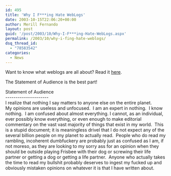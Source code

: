 ```yaml
---
id: 495
title: 'Why I F***ing Hate WebLogs'
date: 2003-10-15T22:06:20+00:00
author: Merill Fernando
layout: post
guid: '/post/2003/10/Why-I-F***ing-Hate-WebLogs.aspx'
permalink: /2003/10/why-i-fing-hate-weblogs/
dsq_thread_id:
  - "78583542"
categories:
  - News
---
```

<body xmlns="http://www.w3.org/1999/xhtml">
    <p>
        Want to know what weblogs are all about? Read it <a href="http://mama.indstate.edu/users/bones/WhyIHateWebLogs.html">here</a>.
    </p>
    <p>
        The Statement of Audience&#160;is the best part!
    </p>
    <p>
        Statement of Audience<br />
        ---------------------<br />
        I realize that nothing I say matters to anyone else on the entire planet. 
        <br />
        My opinions are useless and unfocused.&#160; I am an expert in nothing.&#160; I know
        nothing.&#160; I am confused about almost everything. I cannot, as an individual,
        ever possibly know everything, or even enough to make editorial commentary on the
        vast vast majority of things that exist in my world.&#160; This is a stupid document;
        it is meaningless drivel that I do not expect any of the several billion people on
        my planet to actually read.&#160; People who do read my rambling, incoherent dumbfuckery
        are probably just as confused as I am, if not moreso, as they are looking to my sorry
        ass for an opinion when they should be outside playing Frisbee with their dog or screwing
        their life partner or getting a dog or getting a life partner.&#160; Anyone who actually
        takes the time to read my bullshit probably deserves to ingest my fucked up and obviously
        mistaken opinions on whatever it is that I have written about.
    </p>
</body>